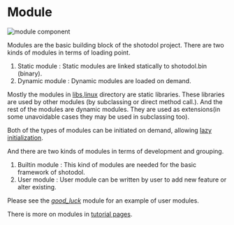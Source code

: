 Module
=========

![module component](../../docs/diagrams/module_component.svg)


Modules are the basic building block of the shotodol project. There are two kinds of modules in terms of loading point.

1. Static module : Static modules are linked statically to shotodol.bin (binary).
2. Dynamic module : Dynamic modules are loaded on demand.

Mostly the modules in [libs](../../libs),[linux](../../linux) directory are static libraries. These libraries are used by other modules (by subclassing or direct method call.). And the rest of the modules are dynamic modules. They are used as extensions(in some unavoidable cases they may be used in subclassing too). 

Both of the types of modules can be initiated on demand, allowing [lazy initialization](http://en.wikipedia.org/wiki/Lazy_initialization).

And there are two kinds of modules in terms of development and grouping.

1. Builtin module : This kind of modules are needed for the basic framework of shotodol.
2. User module : User module can be written by user to add new feature or alter existing.

Please see the [_good_luck_](../../apps/good_luck/README.md) module for an example of user modules.

There is more on modules in [tutorial pages](../../docs/books/tutorial/module.md).

